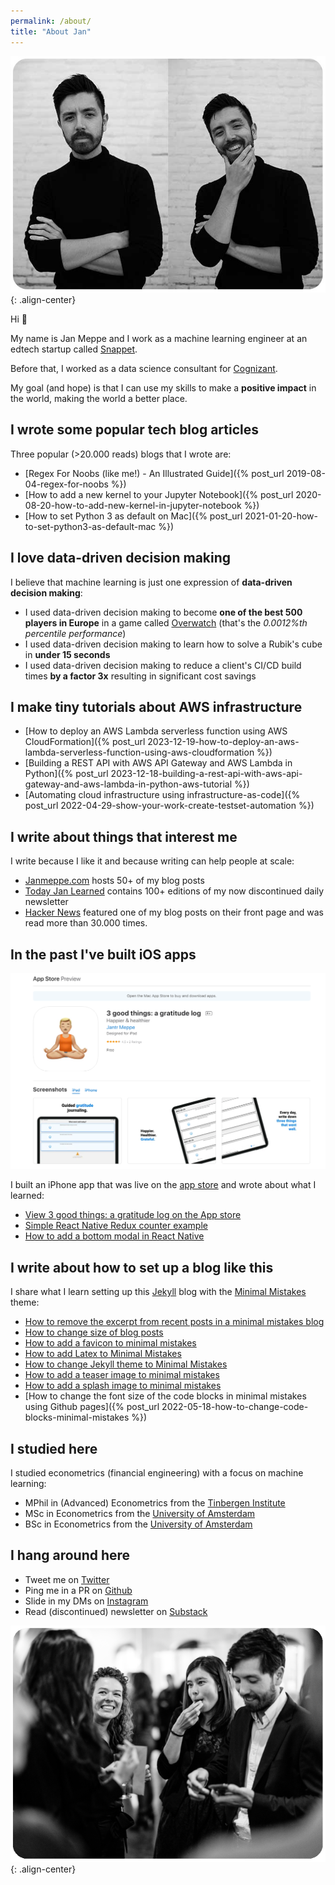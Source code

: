 ```yaml
---
permalink: /about/
title: "About Jan"
---
```


<img src="/assets/images/bio-photo5.jpg" style="max-height: 500px">{: .align-center}


Hi 👋

My name is Jan Meppe and I work as a machine learning engineer at an edtech
startup called [Snappet](https://www.snappet.org/). 

Before that, I worked as a data science consultant for [Cognizant](https://en.wikipedia.org/wiki/Cognizant).

My goal (and hope) is that I can use my skills to make a **positive impact** in the world, making the world a better place.

## I wrote some popular tech blog articles

Three popular (>20.000 reads) blogs that I wrote are:

* [Regex For Noobs (like me!) - An Illustrated Guide]({% post_url 2019-08-04-regex-for-noobs %})
* [How to add a new kernel to your Jupyter Notebook]({% post_url 2020-08-20-how-to-add-new-kernel-in-jupyter-notebook %})
* [How to set Python 3 as default on Mac]({% post_url 2021-01-20-how-to-set-python3-as-default-mac %})

## I love data-driven decision making

I believe that machine learning is just one expression of **data-driven decision making**:

* I used data-driven decision making to become **one of the best 500 players in Europe** in a game called [Overwatch](https://playoverwatch.com/en-gb/) (that's the *0.0012%th percentile performance*)
* I used data-driven decision making to learn how to solve a Rubik's cube in **under 15 seconds**
* I used data-driven decision making to reduce a client's CI/CD build times **by a factor 3x** resulting in significant cost savings

## I make tiny tutorials about AWS infrastructure 

* [How to deploy an AWS Lambda serverless function using AWS CloudFormation]({% post_url 2023-12-19-how-to-deploy-an-aws-lambda-serverless-function-using-aws-cloudformation %})
* [Building a REST API with AWS API Gateway and AWS Lambda in Python]({% post_url 2023-12-18-building-a-rest-api-with-aws-api-gateway-and-aws-lambda-in-python-aws-tutorial %})
* [Automating cloud infrastructure using infrastructure-as-code]({% post_url 2022-04-29-show-your-work-create-testset-automation %})

## I write about things that interest me

I write because I like it and because writing can help people at scale:

* [Janmeppe.com](https://www.janmeppe.com/) hosts 50+ of my blog posts
* [Today Jan Learned](https://janmeppe.substack.com/) contains 100+ editions of my now discontinued daily newsletter
* [Hacker News](https://news.ycombinator.com/item?id=20608032) featured one of my blog posts on their front page and was read more than 30.000 times.

## In the past I've built iOS apps

<img src="/assets/images/3-good-things.png" style="max-height: 400px">

I built an iPhone app that was live on the [app store](https://apps.apple.com/nl/app/3-good-things-a-gratitude-log/id1569794018?l=en) and wrote about what I learned:

* [View 3 good things: a gratitude log on the App store](https://apps.apple.com/nl/app/3-good-things-a-gratitude-log/id1569794018?l=en)
* [Simple React Native Redux counter example
](https://www.janmeppe.com/blog/simple-react-native-redux-counter/)
* [How to add a bottom modal in React Native
](https://www.janmeppe.com/blog/how-to-add-bottom-modal-react-native/)

## I write about how to set up a blog like this

I share what I learn setting up this [Jekyll](https://jekyllrb.com/docs/themes/) blog with the [Minimal Mistakes](https://mmistakes.github.io/minimal-mistakes/) theme:

* [How to remove the excerpt from recent posts in a minimal mistakes blog](https://www.janmeppe.com/blog/how-to-remove-excerpt-from-archive-item/)
* [How to change size of blog posts](https://www.janmeppe.com/blog/personal-blog-minimal-mistakes/)
* [How to add a favicon to minimal mistakes](https://www.janmeppe.com/blog/personal-blog-minimal-mistakes/)
* [How to add Latex to Minimal Mistakes](https://www.janmeppe.com/blog/How-to-add-mathjax-to-minimal-mistakes/)
* [How to change Jekyll theme to Minimal Mistakes](https://www.janmeppe.com/blog/how-to-change-theme-to-minimal-mistakes/)
* [How to add a teaser image to minimal mistakes](https://www.janmeppe.com/blog/add-teaser-to-minimal-mistakes/)
* [How to add a splash image to minimal mistakes](https://www.janmeppe.com/blog/how-to-add-splash-to-minimal-mistakes/)
* [How to change the font size of the code blocks in minimal mistakes using Github pages]({% post_url 2022-05-18-how-to-change-code-blocks-minimal-mistakes %})

## I studied here

I studied econometrics (financial engineering) with a focus on machine learning: 

* MPhil in (Advanced) Econometrics from the [Tinbergen Institute](https://www.tinbergen.nl/home)
* MSc in Econometrics from the [University of Amsterdam](https://www.uva.nl/en)
* BSc in Econometrics from the [University of Amsterdam](https://www.uva.nl/en)

## I hang around here

* Tweet me on [Twitter](https://twitter.com/Janmeppe)
* Ping me in a PR on [Github](https://github.com/rainymood)
* Slide in my DMs on [Instagram](https://www.instagram.com/janmeppe/)
* Read (discontinued) newsletter on [Substack](https://janmeppe.substack.com)

<!-- I code:

* I do machine learning stuff in **Python** with **TensorFlow/Keras**, **Scikit-learn**, **Pandas**, and **Numpy**
* I do web stuff in **JavaScript** with **React**, **React-native**, and **Node.js**

[Here](https://docs.google.com/document/d/1utv_GYHvGBNxgESQV14KaLHvbMk5COme7LNIu5yaxl8/edit?usp=sharing) is a list of some of the technical things that I've worked on.  -->


<img src="/assets/images/bio-photo6.png" style="max-height: 500px">{: .align-center}

<!-- Here are some of my blog posts loosely organised by topic.

- Most popular (read >2000 times)
  - [Regex For Noobs (like me!) - An Illustrated Guide]({% post_url 2019-08-04-regex-for-noobs %})
  - [How to add a new kernel to your Jupyter Notebook]({% post_url 2020-08-20-how-to-add-new-kernel-in-jupyter-notebook %})
  - [How to set Python 3 as default on Mac]({% post_url 2021-01-20-how-to-set-python3-as-default-mac %})
- What keeps me busy as an ML engineer
  - [Show your work: Writing complex SQL queries]({% post_url 2022-05-10-show-your-work-sql %})
  - [Show your work: Automating cloud infrastructure using infrastructure-as-code]({% post_url 2022-04-29-show-your-work-create-testset-automation %})
- Python
  - [How to structure your python code]({% post_url 2022-04-05-basic-setup %})
  - [How to scale up your code]({% post_url 2022-03-01-how-to-scale-up-your-code %})
  - [How to set up your Python projects with conda and poetry]({% post_url 2021-11-29-how-to-set-up-your-python-projects %})
  - [How to see log messages while unit testing in pycharm]({% post_url 2021-12-03-how-to-add-logging-to-pycharm-tests %})
  - [Plotting with Matplotlib]({% post_url 2019-12-24-Plotting-with-Matplotlib %})
  - [How to set up a React and Flask project]({% post_url 2020-07-17-react-flask-setup %})
- SQL
  - [Three tips for writing better SQL]({% post_url 2022-05-10-show-your-work-sql %})
  - [AWS Athena Cookbook]({% post_url 2022-06-07-aws-athena-cookbook %})
- Docker
  - [Docker optimization trick: install your dependencies first and your code second]({% post_url 2022-03-17-docker-optimisation %})
- AWS
  - [Our Amazon Sagemaker Processing job setup]({% post_url 2021-12-06-our-sagemaker-processing-jobs-setup %})
- Testing
  - [Refactoring code so that it becomes easier to test]({% post_url 2022-05-27-refactoring-using-tdd %})
- Time management, procrastination, and motivation
  - [The Maker vs Manager Problem]({% post_url 2019-07-26-makers-vs-manager %})
  - [There can only be two reasons why you are procrastinating]({% post_url 2020-11-21-motivation %})
  - [Dan Harmon's Advice for Overcoming Writer's Block]({% post_url 2022-05-20-dan-harmon-writing-advice %})
  - [Don't put your scale under your bed]({% post_url 2022-05-30-dont-put-your-scale-under-your-bed %})
- How to make good flashcards for optimal learning
  - [Make your Anki flashcards atomic]({% post_url 2020-10-24-atomic-anki-cards %})
  - [Don't mistake the internet's intelligence for your own]({% post_url 2021-11-25-dont-confuse-intelligence %})
- How to take better notes
  - [Filling my first Field Notes]({% post_url 2020-10-14-field-notes-1 %})
  - [How to take more useful paper notes]({% post_url 2021-05-21-notes-on-paper-notes %})
- Startups/building product
  - [Product thinking framework: transform waste]({% post_url 2021-07-14-product-thinking-framework-waste %})
  - [Why are instagram, facebook, and twitter so damn addicting?]({% post_url 2020-10-25-addicting-tech %})
  - [What is a startup?]({% post_url 2021-07-08-what-is-a-startup %})
  - [You can always kill the feature]({% post_url 2021-07-15-you-can-always-kill-the-feature %}) -->